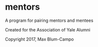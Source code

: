 # mentors
A program for pairing mentors and mentees

Created for the Association of Yale Alumni

Copyright 2017, Max Blum-Campo
